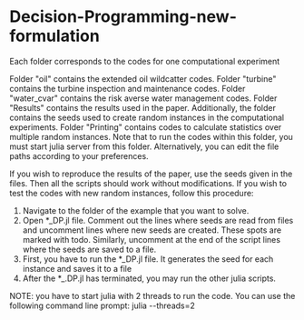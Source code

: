 # Decision-Programming-new-formulation

Each folder corresponds to the codes for one computational experiment

Folder "oil" contains the extended oil wildcatter codes.
Folder "turbine" contains the turbine inspection and maintenance codes.
Folder "water_cvar" contains the risk averse water management codes.
Folder "Results" contains the results used in the paper. 
Additionally, the folder contains the seeds used to create random instances in the computational experiments.
Folder "Printing" contains codes to calculate statistics over multiple random instances. Note that
to run the codes within this folder, you must start julia server from this folder. Alternatively, you 
can edit the file paths according to your preferences.

If you wish to reproduce the results of the paper, use the seeds given in the files. Then all the scripts
should work without modifications.
If you wish to test the codes with new random instances, follow this procedure:

1. Navigate to the folder of the example that you want to solve.
2. Open *_DP.jl file. Comment out the lines where seeds are read from files and uncomment lines where new seeds are created.
   These spots are marked with todo. Similarly, uncomment at the end of the script lines where the seeds are saved to a file.
3. First, you have to run the *_DP.jl file.
   It generates the seed for each instance and saves it to a file
4. After the *_.DP.jl has terminated, you may run the other julia scripts.

NOTE: you have to start julia with 2 threads to run the code. You can use the following command line prompt:
julia --threads=2
   
